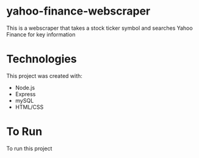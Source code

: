 # yahoo-finance-webscraper
This is a webscraper that takes a stock ticker symbol and searches Yahoo Finance for key information

# Technologies
This project was created with:
* Node.js
* Express
* mySQL
* HTML/CSS

# To Run
To run this project
